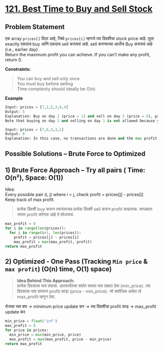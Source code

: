 # [121. Best Time to Buy and Sell Stock](https://leetcode.com/problems/best-time-to-buy-and-sell-stock/description/)

## Problem Statement
एक array `prices[]` दिला आहे, जिथे `prices[i]` म्हणजे त्या दिवशीचा stock price आहे.
तुला exactly एकदाच buy आणि एकदाच sell करायचं आहे.
sell करण्याच्या आधीच Buy करायचं आहे (i.e., earlier day).  
Return the maximum profit you can achieve.
If you can’t make any profit, return 0. 

**Constraints:**  
> You can buy and sell only once  
> You must buy before selling   
> Time complexity should ideally be O(n)

**Example**
```python
Input: prices = [7,1,5,3,6,4]
Output: 5
Explanation: Buy on day 2 (price = 1) and sell on day 5 (price = 6), profit = 6-1 = 5.
Note that buying on day 2 and selling on day 1 is not allowed because you must buy before you sell.
```
```python
Input: prices = [7,6,4,3,1]
Output: 0
Explanation: In this case, no transactions are done and the max profit = 0.
```
## Possible Solutions – Brute Force to Optimized
## 1) Brute Force Approach – Try all pairs ( Time: O(n²), Space: O(1))  
Idea:   
Every possible pair (i, j) where i < j, check profit = prices[j] - prices[i]  
Keep track of max profit.  
> प्रत्येक दिवशी buy करून त्यानंतरच्या प्रत्येक दिवशी sell करून profit काढायचा.
> सगळ्यात जास्त profit कोणता आहे ते शोधायचं.

```python
max_profit = 0
for i in range(len(prices)):
  for j in range(i+1, len(prices)):
    profit = prices[j] - prices[i]
    max_profit = max(max_profit, profit)
return max_profit
```
## 2) Optimized - One Pass (Tracking `Min price` & `max profit`) (O(n) time, O(1) space)  

> **Idea Behind This Approach:**  
> प्रत्येक दिवसाचा भाव तपासा.
> आतापर्यंतचा सर्वात स्वस्त भाव लक्षात ठेवा (min_price).
> त्या दिवसाचा भाव वापरून profit काढा (price - min_price).
> जो सर्वाधिक असेल तो max_profit म्हणून ठेवा.

रोजचा भाव बघ → minimum price update कर → त्या दिवशीचा profit काढ → max_profit update कर

```python
min_price = float('inf')
max_profit = 0
for price in prices:
  min_price = min(min_price, price)
  max_profit = max(max_profit, price - min_price)
return max_profit
```

